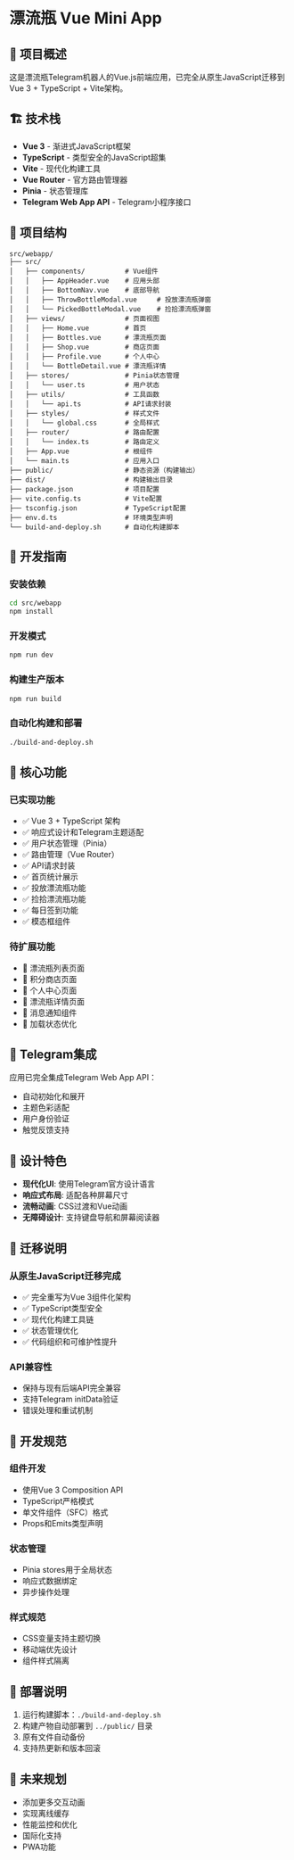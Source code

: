 # 漂流瓶 Vue Mini App

## 🎯 项目概述

这是漂流瓶Telegram机器人的Vue.js前端应用，已完全从原生JavaScript迁移到Vue 3 + TypeScript + Vite架构。

## 🏗️ 技术栈

- **Vue 3** - 渐进式JavaScript框架
- **TypeScript** - 类型安全的JavaScript超集
- **Vite** - 现代化构建工具
- **Vue Router** - 官方路由管理器
- **Pinia** - 状态管理库
- **Telegram Web App API** - Telegram小程序接口

## 📁 项目结构

```
src/webapp/
├── src/
│   ├── components/          # Vue组件
│   │   ├── AppHeader.vue    # 应用头部
│   │   ├── BottomNav.vue    # 底部导航
│   │   ├── ThrowBottleModal.vue     # 投放漂流瓶弹窗
│   │   └── PickedBottleModal.vue    # 捡拾漂流瓶弹窗
│   ├── views/               # 页面视图
│   │   ├── Home.vue         # 首页
│   │   ├── Bottles.vue      # 漂流瓶页面
│   │   ├── Shop.vue         # 商店页面
│   │   ├── Profile.vue      # 个人中心
│   │   └── BottleDetail.vue # 漂流瓶详情
│   ├── stores/              # Pinia状态管理
│   │   └── user.ts          # 用户状态
│   ├── utils/               # 工具函数
│   │   └── api.ts           # API请求封装
│   ├── styles/              # 样式文件
│   │   └── global.css       # 全局样式
│   ├── router/              # 路由配置
│   │   └── index.ts         # 路由定义
│   ├── App.vue              # 根组件
│   └── main.ts              # 应用入口
├── public/                  # 静态资源（构建输出）
├── dist/                    # 构建输出目录
├── package.json             # 项目配置
├── vite.config.ts           # Vite配置
├── tsconfig.json            # TypeScript配置
├── env.d.ts                 # 环境类型声明
└── build-and-deploy.sh      # 自动化构建脚本
```

## 🚀 开发指南

### 安装依赖
```bash
cd src/webapp
npm install
```

### 开发模式
```bash
npm run dev
```

### 构建生产版本
```bash
npm run build
```

### 自动化构建和部署
```bash
./build-and-deploy.sh
```

## 🔧 核心功能

### 已实现功能
- ✅ Vue 3 + TypeScript 架构
- ✅ 响应式设计和Telegram主题适配
- ✅ 用户状态管理（Pinia）
- ✅ 路由管理（Vue Router）
- ✅ API请求封装
- ✅ 首页统计展示
- ✅ 投放漂流瓶功能
- ✅ 捡拾漂流瓶功能
- ✅ 每日签到功能
- ✅ 模态框组件

### 待扩展功能
- 🔄 漂流瓶列表页面
- 🔄 积分商店页面
- 🔄 个人中心页面
- 🔄 漂流瓶详情页面
- 🔄 消息通知组件
- 🔄 加载状态优化

## 📱 Telegram集成

应用已完全集成Telegram Web App API：
- 自动初始化和展开
- 主题色彩适配
- 用户身份验证
- 触觉反馈支持

## 🎨 设计特色

- **现代化UI**: 使用Telegram官方设计语言
- **响应式布局**: 适配各种屏幕尺寸
- **流畅动画**: CSS过渡和Vue动画
- **无障碍设计**: 支持键盘导航和屏幕阅读器

## 🔄 迁移说明

### 从原生JavaScript迁移完成
- ✅ 完全重写为Vue 3组件化架构
- ✅ TypeScript类型安全
- ✅ 现代化构建工具链
- ✅ 状态管理优化
- ✅ 代码组织和可维护性提升

### API兼容性
- 保持与现有后端API完全兼容
- 支持Telegram initData验证
- 错误处理和重试机制

## 📝 开发规范

### 组件开发
- 使用Vue 3 Composition API
- TypeScript严格模式
- 单文件组件（SFC）格式
- Props和Emits类型声明

### 状态管理
- Pinia stores用于全局状态
- 响应式数据绑定
- 异步操作处理

### 样式规范
- CSS变量支持主题切换
- 移动端优先设计
- 组件样式隔离

## 🚀 部署说明

1. 运行构建脚本：`./build-and-deploy.sh`
2. 构建产物自动部署到 `../public/` 目录
3. 原有文件自动备份
4. 支持热更新和版本回滚

## 🔮 未来规划

- 添加更多交互动画
- 实现离线缓存
- 性能监控和优化
- 国际化支持
- PWA功能 